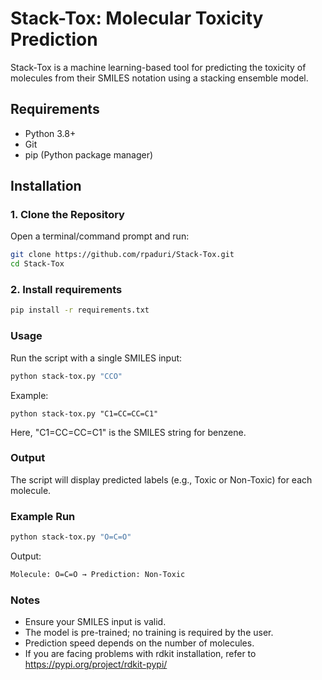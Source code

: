 # Stack-Tox: Molecular Toxicity Prediction

Stack-Tox is a machine learning-based tool for predicting the toxicity of molecules from their SMILES notation using a stacking ensemble model.

## Requirements
- Python 3.8+
- Git
- pip (Python package manager)

## Installation

### 1. Clone the Repository
Open a terminal/command prompt and run:
```bash
git clone https://github.com/rpaduri/Stack-Tox.git
cd Stack-Tox
```
### 2. Install requirements
```bash
pip install -r requirements.txt
```

### Usage

Run the script with a single SMILES input:
```bash
python stack-tox.py "CCO"
```

Example:
```
python stack-tox.py "C1=CC=CC=C1"
```

Here, "C1=CC=CC=C1" is the SMILES string for benzene.

### Output

The script will display predicted labels (e.g., Toxic or Non-Toxic) for each molecule.

### Example Run
```bash
python stack-tox.py "O=C=O"
```

Output:
``` bash
Molecule: O=C=O → Prediction: Non-Toxic
```
### Notes

- Ensure your SMILES input is valid.
- The model is pre-trained; no training is required by the user.
- Prediction speed depends on the number of molecules.
-  If you are facing problems with rdkit installation, refer to https://pypi.org/project/rdkit-pypi/
